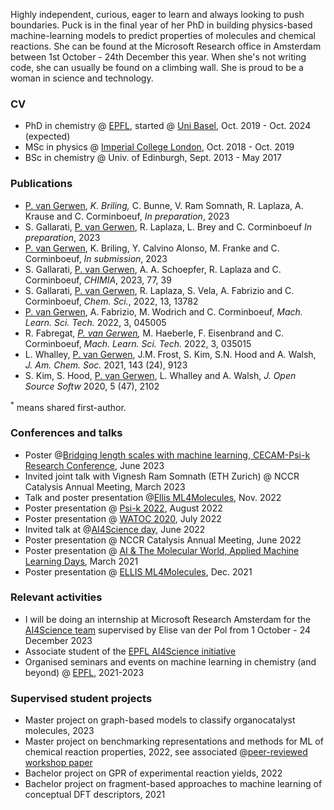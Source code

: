 Highly independent, curious, eager to learn and always looking to push boundaries. Puck is in the final year of her PhD in building physics-based machine-learning models to predict properties of molecules and chemical reactions. She can be found at the Microsoft Research office in Amsterdam between 1st October - 24th December this year. When she's not writing code, she can usually be found on a climbing wall. She is proud to be a woman in science and technology.

### CV 
- PhD in chemistry @ [EPFL](https://www.epfl.ch/labs/lcmd/), started @ [Uni Basel](https://www.chemspacelab.org/), Oct. 2019 - Oct. 2024 (expected)
- MSc in physics @ [Imperial College London](https://www.imperial.ac.uk/materials/research/tsm/), Oct. 2018 - Oct. 2019
- BSc in chemistry @ Univ. of Edinburgh, Sept. 2013 - May 2017

### Publications
- <u>P. van Gerwen</u>,<sup>*</sup> K. Briling,<sup>*</sup> C. Bunne, V. Ram Somnath, R. Laplaza, A. Krause and C. Corminboeuf, <i>In preparation</i>, 2023
- S. Gallarati, <u>P. van Gerwen</u>, R. Laplaza, L. Brey and C. Corminboeuf <i>In preparation</i>, 2023  
- <u>P. van Gerwen</u>, K. Briling, Y. Calvino Alonso, M. Franke and C. Corminboeuf, <i>In submission</i>, 2023
- S. Gallarati, <u>P. van Gerwen</u>, A. A. Schoepfer, R. Laplaza and C. Corminboeuf, <i>CHIMIA</i>, 2023, 77, 39
- S. Gallarati, <u>P. van Gerwen</u>, R. Laplaza, S. Vela, A. Fabrizio and C. Corminboeuf, <i>Chem. Sci.</i>, 2022, 13, 13782
- <u>P. van Gerwen</u>, A. Fabrizio, M. Wodrich and C. Corminboeuf, <i>Mach. Learn. Sci. Tech.</i> 2022, 3, 045005
- R. Fabregat,<sup>*</sup> <u>P. van Gerwen</u>,<sup>*</sup> M. Haeberle, F. Eisenbrand and C. Corminboeuf, <i> Mach. Learn. Sci. Tech.</i> 2022, 3, 035015 
- L. Whalley, <u>P. van Gerwen</u>, J.M. Frost, S. Kim, S.N. Hood and A. Walsh, <i>J. Am. Chem. Soc.</i> 2021, 143 (24), 9123
- S. Kim, S. Hood, <u>P. van Gerwen</u>, L. Whalley and A. Walsh, <i> J. Open Source Softw</i> 2020, 5 (47), 2102

<sup>*</sup> means shared first-author.

### Conferences and talks 
- Poster @[Bridging length scales with machine learning, CECAM-Psi-k Research Conference](https://sites.google.com/view/cecam-psik-2023/home?authuser=0), June 2023
- Invited joint talk with Vignesh Ram Somnath (ETH Zurich) @ NCCR Catalysis Annual Meeting, March 2023
- Talk and poster presentation @[Ellis ML4Molecules](https://moleculediscovery.github.io/workshop2022/), Nov. 2022
- Poster presentation @ [Psi-k 2022](https://www.psik2022.net/), August 2022
- Poster presentation @ [WATOC 2020](https://www.cheminst.ca/conference/watoc-2020/), July 2022
- Invited talk at @[AI4Science day](https://www.epfl.ch/research/domains/cis/center-for-intelligent-systems-cis/events/ai4science-day/), June 2022
- Poster presentation @ NCCR Catalysis Annual Meeting, June 2022
- Poster presentation @ [AI & The Molecular World, Applied Machine Learning Days](https://appliedmldays.org/events/amld-epfl-2022/tracks/ai-the-molecular-world), March 2021
- Poster presentation @ [ELLIS ML4Molecules](https://moleculediscovery.github.io/workshop2021/), Dec. 2021

### Relevant activities
- I will be doing an internship at Microsoft Research Amsterdam for the [AI4Science team](https://www.microsoft.com/en-us/research/lab/microsoft-research-ai4science/) supervised by Elise van der Pol from 1 October - 24 December 2023
- Associate student of the [EPFL AI4Science initiative](https://www.epfl.ch/research/domains/cis/ai4science/) 
- Organised seminars and events on machine learning in chemistry (and beyond) @ [EPFL](https://www.epfl.ch/schools/sb/research/isic/news-events/machine-learning-seminars/), 2021-2023 

### Supervised student projects
- Master project on graph-based models to classify organocatalyst molecules, 2023
- Master project on benchmarking representations and methods for ML of chemical reaction properties, 2022, see associated @[peer-reviewed workshop paper](https://moleculediscovery.github.io/workshop2022/)
- Bachelor project on GPR of experimental reaction yields, 2022
- Bachelor project on fragment-based approaches to machine learning of conceptual DFT descriptors, 2021
